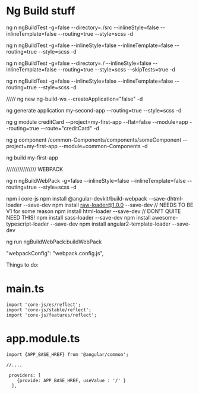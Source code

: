 # Ng Build stuff


ng n ngBuildTest -g=false --directory=./src --inlineStyle=false --inlineTemplate=false --routing=true --style=scss -d


ng n ngBuildTest -g=false --inlineStyle=false --inlineTemplate=false --routing=true --style=scss -d


ng n ngBuildTest -g=false --directory=./ --inlineStyle=false --inlineTemplate=false --routing=true --style=scss --skipTests=true -d

ng n ngBuildTest -g=false --inlineStyle=false --inlineTemplate=false --routing=true --style=scss  -d



/////
ng new ng-build-ws --createApplication="false" -d

ng generate application my-second-app --routing=true --style=scss -d





ng g module creditCard --project=my-first-app --flat=false --module=app --routing=true --route="creditCard" -d

ng g component /common-Components/components/someComponent --project=my-first-app --module=common-Components -d


ng build my-first-app




//////////////// WEBPACK


ng n ngBuildWebPack -g=false --inlineStyle=false --inlineTemplate=false --routing=true --style=scss  -d


npm i core-js
npm install @angular-devkit/build-webpack --save-dhtml-loader --save-dev
npm install raw-loader@1.0.0 --save-dev    // NEEDS TO BE V1 for some reason
npm install html-loader --save-dev   // DON'T QUITE NEED THIS!
npm install sass-loader --save-dev
npm install awesome-typescript-loader --save-dev
npm install angular2-template-loader --save-dev



ng run ngBuildWebPack:buildWebPack


"webpackConfig": "webpack.config.js",


Things to do:

# main.ts

```
import 'core-js/es/reflect';
import 'core-js/stable/reflect';
import 'core-js/features/reflect';
```

# app.module.ts

```
import {APP_BASE_HREF} from '@angular/common';

//....

 providers: [
    {provide: APP_BASE_HREF, useValue : '/' }
  ],

```
